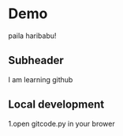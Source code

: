 
# Demo
paila haribabu!
## Subheader
 I am learning github
## Local development
1.open gitcode.py in your brower
